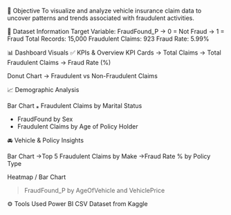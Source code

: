 📌 Objective
To visualize and analyze vehicle insurance claim data to uncover patterns and trends associated with fraudulent activities.

📁 Dataset Information
Target Variable: FraudFound_P
 -> 0 = Not Fraud
 -> 1 = Fraud
Total Records: 15,000
Fraudulent Claims: 923
Fraud Rate: 5.99% 

📊 Dashboard Visuals
✅ KPIs & Overview
KPI Cards
 → Total Claims
 → Total Fraudulent Claims
 → Fraud Rate (%)

Donut Chart
 → Fraudulent vs Non-Fraudulent Claims

📈 Demographic Analysis

Bar Chart
 ⁎ Fraudulent Claims by Marital Status
 * FraudFound by Sex
 * Fraudulent Claims by Age of Policy Holder

🚘 Vehicle & Policy Insights

Bar Chart
 ->Top 5 Fraudulent Claims by Make
 ->Fraud Rate % by Policy Type
 
Heatmap / Bar Chart
 > FraudFound_P by AgeOfVehicle and VehiclePrice

⚙ Tools Used
Power BI
CSV Dataset from Kaggle
